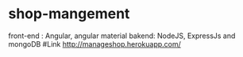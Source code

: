 # shop-mangement
front-end : Angular, angular material
bakend: NodeJS, ExpressJs and mongoDB
#Link 
http://manageshop.herokuapp.com/

